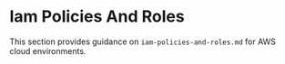 # Iam Policies And Roles

This section provides guidance on `iam-policies-and-roles.md` for AWS cloud environments.